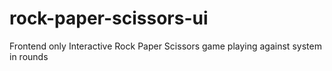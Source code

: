 # rock-paper-scissors-ui
Frontend only Interactive Rock Paper Scissors game playing against system in rounds
